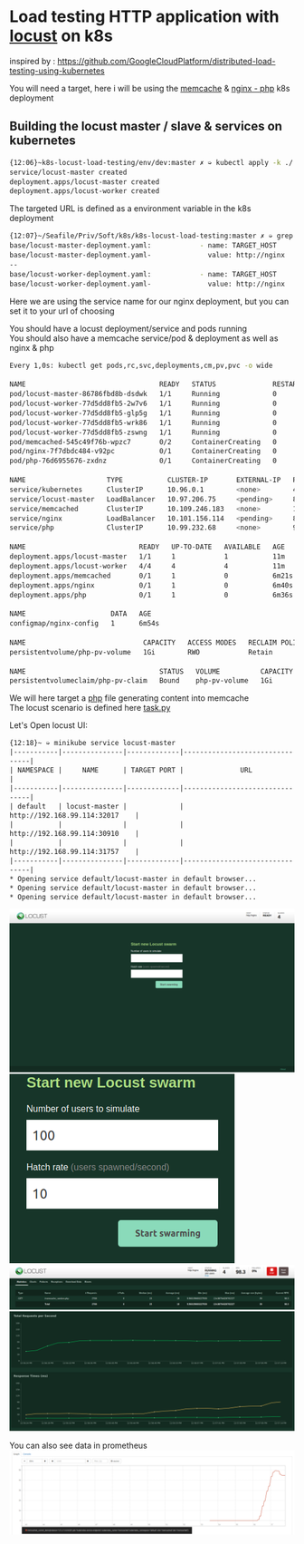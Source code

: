 # Load testing HTTP application with [locust](https://locust.io/) on k8s

inspired by : https://github.com/GoogleCloudPlatform/distributed-load-testing-using-kubernetes


You will need a target, here i will be using the [memcache](https://github.com/arnnow/k8s-memcached) & [nginx -
php](https://github.com/arnnow/k8s-nginx-php) k8s deployment

## Building the locust master / slave & services on kubernetes

```bash
{12:06}~k8s-locust-load-testing/env/dev:master ✗ ➭ kubectl apply -k ./
service/locust-master created
deployment.apps/locust-master created
deployment.apps/locust-worker created
```

The targeted URL is defined as a environment variable in the k8s deployment
```bash
{12:07}~/Seafile/Priv/Soft/k8s/k8s-locust-load-testing:master ✗ ➭ grep -ri -A 1 TARGET base
base/locust-master-deployment.yaml:            - name: TARGET_HOST
base/locust-master-deployment.yaml-              value: http://nginx
--
base/locust-worker-deployment.yaml:            - name: TARGET_HOST
base/locust-worker-deployment.yaml-              value: http://nginx
```
Here we are using the service name for our nginx deployment, but you can set it to your url of choosing

You should have a locust deployment/service and pods running  
You should also have a memcache service/pod & deployment as well as nginx & php  

```bash
Every 1,0s: kubectl get pods,rc,svc,deployments,cm,pv,pvc -o wide                                                                                                                            arn: Sun Feb 23 12:18:39 2020

NAME                                 READY   STATUS              RESTARTS   AGE     IP           NODE       NOMINATED NODE   READINESS GATES
pod/locust-master-86786fbd8b-dsdwk   1/1     Running             0          11m     172.17.0.4   minikube   <none>           <none>
pod/locust-worker-77d5dd8fb5-2w7v6   1/1     Running             0          11m     172.17.0.6   minikube   <none>           <none>
pod/locust-worker-77d5dd8fb5-glp5g   1/1     Running             0          11m     172.17.0.8   minikube   <none>           <none>
pod/locust-worker-77d5dd8fb5-wrk86   1/1     Running             0          11m     172.17.0.5   minikube   <none>           <none>
pod/locust-worker-77d5dd8fb5-zswng   1/1     Running             0          11m     172.17.0.7   minikube   <none>           <none>
pod/memcached-545c49f76b-wpzc7       0/2     ContainerCreating   0          6m21s   <none>       minikube   <none>           <none>
pod/nginx-7f7dbdc484-v92pc           0/1     ContainerCreating   0          6m40s   <none>       minikube   <none>           <none>
pod/php-76d6955676-zxdnz             0/1     ContainerCreating   0          6m36s   <none>       minikube   <none>           <none>

NAME                    TYPE           CLUSTER-IP       EXTERNAL-IP   PORT(S)                                        AGE     SELECTOR
service/kubernetes      ClusterIP      10.96.0.1        <none>        443/TCP                                        12m     <none>
service/locust-master   LoadBalancer   10.97.206.75     <pending>     8089:32017/TCP,5557:30910/TCP,5558:31757/TCP   11m     app=locust-master
service/memcached       ClusterIP      10.109.246.183   <none>        11211/TCP                                      6m21s   app=memcached,tier=memcached
service/nginx           LoadBalancer   10.101.156.114   <pending>     80:30822/TCP                                   6m52s   app=nginx,tier=backend
service/php             ClusterIP      10.99.232.68     <none>        9000/TCP                                       6m43s   app=php,tier=backend

NAME                            READY   UP-TO-DATE   AVAILABLE   AGE     CONTAINERS                     IMAGES                                                      SELECTOR
deployment.apps/locust-master   1/1     1            1           11m     locust-master                  arnnow/k8s-locust-load-testing:latest                       app=locust-master
deployment.apps/locust-worker   4/4     4            4           11m     locust-worker                  arnnow/k8s-locust-load-testing:latest                       app=locust-worker
deployment.apps/memcached       0/1     1            0           6m21s   memcached,memcached-exporter   launcher.gcr.io/google/memcached1,prom/memcached-exporter   app=memcached,tier=memcached
deployment.apps/nginx           0/1     1            0           6m40s   nginx                          nginx:latest                                                app=nginx,tier=backend
deployment.apps/php             0/1     1            0           6m36s   php                            arnnow/k8s-nginx-php:latest                                 app=php,tier=backend

NAME                     DATA   AGE
configmap/nginx-config   1      6m54s

NAME                             CAPACITY   ACCESS MODES   RECLAIM POLICY   STATUS   CLAIM                  STORAGECLASS   REASON   AGE     VOLUMEMODE
persistentvolume/php-pv-volume   1Gi        RWO            Retain           Bound    default/php-pv-claim   manual                  6m46s   Filesystem

NAME                                 STATUS   VOLUME          CAPACITY   ACCESS MODES   STORAGECLASS   AGE     VOLUMEMODE
persistentvolumeclaim/php-pv-claim   Bound    php-pv-volume   1Gi        RWO            manual         6m48s   Filesystem
```

We will here target a [php](https://github.com/arnnow/k8s-nginx-php/blob/master/image/files/memcache_random.php) file generating content into memcache  
The locust scenario is defined here [task.py](image/locust-tasks/tasks.py)


Let's Open locust UI:
```
{12:18}~ ➭ minikube service locust-master
|-----------|---------------|-------------|--------------------------------|
| NAMESPACE |     NAME      | TARGET PORT |              URL               |
|-----------|---------------|-------------|--------------------------------|
| default   | locust-master |             | http://192.168.99.114:32017    |
|           |               |             | http://192.168.99.114:30910    |
|           |               |             | http://192.168.99.114:31757    |
|-----------|---------------|-------------|--------------------------------|
* Opening service default/locust-master in default browser...
* Opening service default/locust-master in default browser...
* Opening service default/locust-master in default browser...
```

![locust-home](img/locust-home.png)
![locust-swarm](img/locust-swarm.png)
![locust-statistics](img/locust-statistics.png)
![locust-graph](img/locust-graph.png)

You can also see data in prometheus  
![prometheus-memcached_items](img/prometheus-memcached_items.png)


